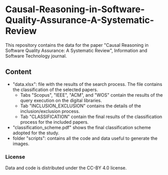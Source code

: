 # Causal-Reasoning-in-Software-Quality-Assurance-A-Systematic-Review

This repository contains the data for the paper "Causal Reasoning in Software Quality Assurance: A Systematic Review", Information and Software Technology journal.

## Content
- "data.xlsx": file with the results of the search process. The file contains the classification of the selected papers.
    - Tabs "Scopus", "IEEE", "ACM", and "WOS" contain the results of the query execution on the digital libraries.
    - Tab "INCLUSION_EXCLUSION" contains the details of the inclusion/exclusion process.
    - Tab "CLASSIFICATION" contain the final results of the classification process for the included papers.
- "classification_scheme.pdf" shows the final classification scheme adopted for the study.
- folder "scripts": contains all the code and data useful to generate the images.

### License
Data and code is distributed under the CC-BY 4.0 license.